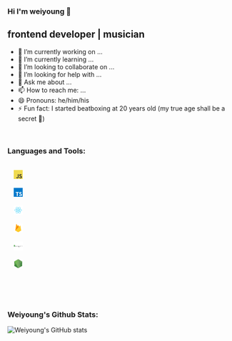 ### Hi I'm weiyoung 👋

## frontend developer | musician

- 🔭 I’m currently working on ...
- 🌱 I’m currently learning ...
- 👯 I’m looking to collaborate on ...
- 🤔 I’m looking for help with ...
- 💬 Ask me about ...
- 📫 How to reach me: ...
- 😄 Pronouns: he/him/his
- ⚡ Fun fact: I started beatboxing at 20 years old (my true age shall be a secret 🤭)

<br/>

### Languages and Tools:

<code>
  <img alt="JavaScript" width="20"
       src="https://raw.githubusercontent.com/github/explore/80688e429a7d4ef2fca1e82350fe8e3517d3494d/topics/javascript/javascript.png">
</code>
<code>
  <img alt="TypeScript" width="20"
       src="https://raw.githubusercontent.com/github/explore/80688e429a7d4ef2fca1e82350fe8e3517d3494d/topics/typescript/typescript.png">
</code>
<code>
  <img alt="React" width="20"
       src="https://raw.githubusercontent.com/github/explore/80688e429a7d4ef2fca1e82350fe8e3517d3494d/topics/react/react.png">
</code>
<code>
  <img alt="Firebase" width="20"
       src="https://raw.githubusercontent.com/github/explore/80688e429a7d4ef2fca1e82350fe8e3517d3494d/topics/firebase/firebase.png">
</code>
<code>
  <img alt="MongoDB" width="20"
       src="https://raw.githubusercontent.com/github/explore/80688e429a7d4ef2fca1e82350fe8e3517d3494d/topics/mongodb/mongodb.png">
</code>
<code>
  <img alt="NodeJS" width="20"
       src="https://raw.githubusercontent.com/github/explore/80688e429a7d4ef2fca1e82350fe8e3517d3494d/topics/nodejs/nodejs.png">
</code> 

<br/>
<br/>
<br/>
<br/>

### Weiyoung's Github Stats:

![Weiyoung's GitHub stats](https://github-readme-stats.vercel.app/api?username=weiyoung&theme=dark&show_icons=true&hide_border=true&hide_title=true&include_all_commits=true&count_private=true)
